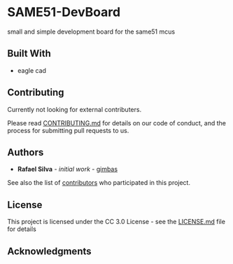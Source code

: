 # SAME51-DevBoard

small and simple development board for the same51 mcus

## Built With

* eagle cad

## Contributing

Currently not looking for external contributers.

Please read [CONTRIBUTING.md](//) for details on our code of conduct, and the process for submitting pull requests to us.

## Authors

* **Rafael Silva** - *initial work* - [gimbas](https://github.com/gimbas)

See also the list of [contributors](https://github.com/gimbas/labrob-same51-devboard/graphs/contributors) who participated in this project.

## License

This project is licensed under the CC 3.0 License - see the [LICENSE.md](LICENSE.md) file for details

## Acknowledgments

